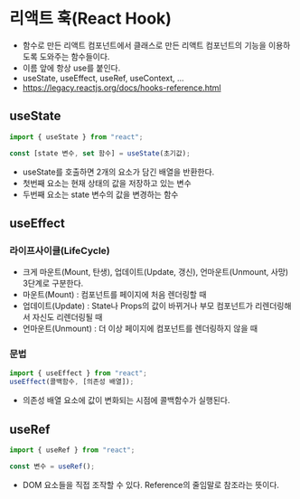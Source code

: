 # 리액트 훅(React Hook)

- 함수로 만든 리액트 컴포넌트에서 클래스로 만든 리액트 컴포넌트의 기능을 이용하도록 도와주는 함수들이다.
- 이름 앞에 항상 use를 붙인다.
- useState, useEffect, useRef, useContext, ...
- https://legacy.reactjs.org/docs/hooks-reference.html

## useState

```js
import { useState } from "react";

const [state 변수, set 함수] = useState(초기값);
```

- useState를 호출하면 2개의 요소가 담긴 배열을 반환한다.
- 첫번째 요소는 현재 상태의 값을 저장하고 있는 변수
- 두번째 요소는 state 변수의 값을 변경하는 함수

## useEffect

### 라이프사이클(LifeCycle)

- 크게 마운트(Mount, 탄생), 업데이트(Update, 갱신), 언마운트(Unmount, 사망) 3단계로 구분한다.
- 마운트(Mount) : 컴포넌트를 페이지에 처음 렌더링할 때
- 업데이트(Update) : State나 Props의 값이 바뀌거나 부모 컴포넌트가 리렌더링해서 자신도 리렌더링될 때
- 언마운트(Unmount) : 더 이상 페이지에 컴포넌트를 렌더링하지 않을 때

### 문법

```js
import { useEffect } from "react";
useEffect(콜백함수, [의존성 배열]);
```

- 의존성 배열 요소에 값이 변화되는 시점에 콜백함수가 실행된다.

## useRef

```js
import { useRef } from "react";

const 변수 = useRef();
```

- DOM 요소들을 직접 조작할 수 있다. Reference의 줄임말로 참조라는 뜻이다.
